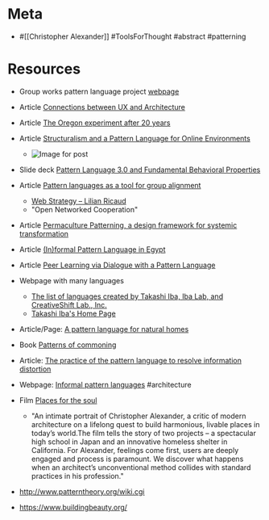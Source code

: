 # Meta
- #[[Christopher Alexander]] #ToolsForThought #abstract #patterning



# Resources

- Group works pattern language project [webpage](https://groupworksdeck.org/)
- Article [Connections between UX and Architecture](https://medium.com/@aadaam/connections-between-ux-and-architecture-dd6dc1af4157)
- Article [The Oregon experiment after 20 years](http://www.rainmagazine.com/archive/1991-1/the-oregon-experiment-revisited)
- Article [Structuralism and a Pattern Language for Online Environments](https://medium.com/swlh/towards-a-larger-view-of-information-architecture-2a7bd6ebafb7)
	- ![Image for post](https://miro.medium.com/max/2164/1*WBSc8nmgQsndCpZi1DAg8g.png)
- Slide deck [Pattern Language 3.0 and Fundamental Behavioral Properties](https://www.slideshare.net/takashiiba/pattern-language-30-and-fundamental-behavioral-properties-takashi-iba-purplsoc15-keynote-2015)
- Article [Pattern languages as a tool for group alignment](http://www.lilianricaud.com/web-strategy/pattern-languages-as-a-tool-for-group-alignment/)
	- [Web Strategy – Lilian Ricaud](http://www.lilianricaud.com/web-strategy/)
	- "Open Networked Cooperation"
- Article [Permaculture Patterning, a design framework for systemic transformation](http://www.lilianricaud.com/web-strategy/permaculture-patterning-a-design-framework-for-systemic-transformation/)
- Article [(In)formal Pattern Language in Egypt](https://www.lafargeholcim-foundation.org/projects/informal-pattern-language)
- Article [Peer Learning via Dialogue with a Pattern Language](https://link.springer.com/chapter/10.1007/978-3-319-74295-3_16)

- Webpage with many languages
	- [The list of languages created by Takashi Iba, Iba Lab, and CreativeShift Lab., Inc.](http://web.sfc.keio.ac.jp/~iba/languages.html)
	- [Takashi Iba's Home Page](http://web.sfc.keio.ac.jp/~iba/)

- Article/Page: [A pattern language for natural homes](http://naturalhomes.org/pattern.220.htm)
- Book [Patterns of commoning](http://patternsofcommoning.org/about/)
- Article: [The practice of the pattern language to resolve information distortion](https://www.linkedin.com/pulse/practise-pattern-language-resolve-information-zehra-korkusuz/)
- Webpage: [Informal pattern languages](http://www.informalpatternlanguage.com/) #architecture

- Film [Places for the soul](https://vimeo.com/ondemand/placesforthesoul)
	- "An intimate portrait of Christopher Alexander, a critic of modern architecture on a lifelong quest to build harmonious, livable places in today’s world.The film tells the story of two projects – a spectacular high school in Japan and an innovative homeless shelter in California. For Alexander, feelings come first, users are deeply engaged and process is paramount. We discover what happens when an architect’s unconventional method collides with standard practices in his profession."

- http://www.patterntheory.org/wiki.cgi

- https://www.buildingbeauty.org/
